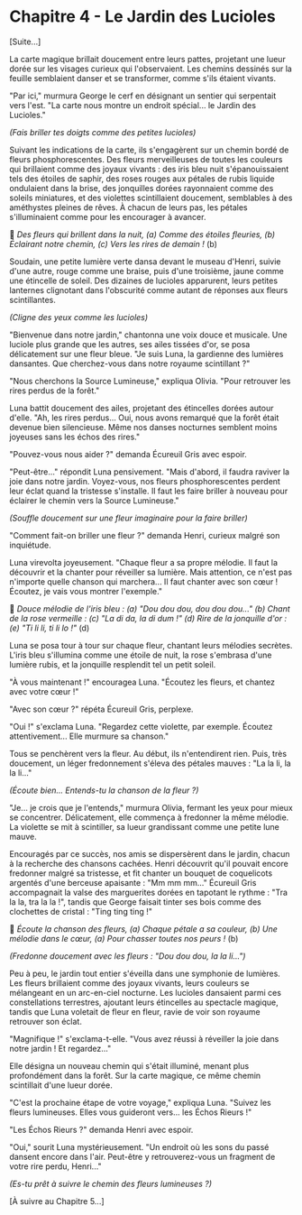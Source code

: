 # Chapitre 4 - Le Jardin des Lucioles

[Suite...]

La carte magique brillait doucement entre leurs pattes, projetant une lueur dorée sur les visages curieux qui l'observaient. Les chemins dessinés sur la feuille semblaient danser et se transformer, comme s'ils étaient vivants.

"Par ici," murmura George le cerf en désignant un sentier qui serpentait vers l'est. "La carte nous montre un endroit spécial... le Jardin des Lucioles."

*(Fais briller tes doigts comme des petites lucioles)*

Suivant les indications de la carte, ils s'engagèrent sur un chemin bordé de fleurs phosphorescentes. Des fleurs merveilleuses de toutes les couleurs qui brillaient comme des joyaux vivants : des iris bleu nuit s'épanouissaient tels des étoiles de saphir, des roses rouges aux pétales de rubis liquide ondulaient dans la brise, des jonquilles dorées rayonnaient comme des soleils miniatures, et des violettes scintillaient doucement, semblables à des améthystes pleines de rêves. À chacun de leurs pas, les pétales s'illuminaient comme pour les encourager à avancer.

🎵 *Des fleurs qui brillent dans la nuit, (a)
Comme des étoiles fleuries, (b)
Éclairant notre chemin, (c)
Vers les rires de demain !* (b)

Soudain, une petite lumière verte dansa devant le museau d'Henri, suivie d'une autre, rouge comme une braise, puis d'une troisième, jaune comme une étincelle de soleil. Des dizaines de lucioles apparurent, leurs petites lanternes clignotant dans l'obscurité comme autant de réponses aux fleurs scintillantes.

*(Cligne des yeux comme les lucioles)*

"Bienvenue dans notre jardin," chantonna une voix douce et musicale. Une luciole plus grande que les autres, ses ailes tissées d'or, se posa délicatement sur une fleur bleue. "Je suis Luna, la gardienne des lumières dansantes. Que cherchez-vous dans notre royaume scintillant ?"

"Nous cherchons la Source Lumineuse," expliqua Olivia. "Pour retrouver les rires perdus de la forêt."

Luna battit doucement des ailes, projetant des étincelles dorées autour d'elle. "Ah, les rires perdus... Oui, nous avons remarqué que la forêt était devenue bien silencieuse. Même nos danses nocturnes semblent moins joyeuses sans les échos des rires."

"Pouvez-vous nous aider ?" demanda Écureuil Gris avec espoir.

"Peut-être..." répondit Luna pensivement. "Mais d'abord, il faudra raviver la joie dans notre jardin. Voyez-vous, nos fleurs phosphorescentes perdent leur éclat quand la tristesse s'installe. Il faut les faire briller à nouveau pour éclairer le chemin vers la Source Lumineuse."

*(Souffle doucement sur une fleur imaginaire pour la faire briller)*

"Comment fait-on briller une fleur ?" demanda Henri, curieux malgré son inquiétude.

Luna virevolta joyeusement. "Chaque fleur a sa propre mélodie. Il faut la découvrir et la chanter pour réveiller sa lumière. Mais attention, ce n'est pas n'importe quelle chanson qui marchera... Il faut chanter avec son cœur ! Écoutez, je vais vous montrer l'exemple."

🎵 *Douce mélodie de l'iris bleu : (a)
"Dou dou dou, dou dou dou..." (b)
Chant de la rose vermeille : (c)
"La di da, la di dum !" (d)
Rire de la jonquille d'or : (e)
"Ti li li, ti li lo !"* (d)

Luna se posa tour à tour sur chaque fleur, chantant leurs mélodies secrètes. L'iris bleu s'illumina comme une étoile de nuit, la rose s'embrasa d'une lumière rubis, et la jonquille resplendit tel un petit soleil.

"À vous maintenant !" encouragea Luna. "Écoutez les fleurs, et chantez avec votre cœur !"

"Avec son cœur ?" répéta Écureuil Gris, perplexe.

"Oui !" s'exclama Luna. "Regardez cette violette, par exemple. Écoutez attentivement... Elle murmure sa chanson."

Tous se penchèrent vers la fleur. Au début, ils n'entendirent rien. Puis, très doucement, un léger fredonnement s'éleva des pétales mauves : "La la li, la la li..."

*(Écoute bien... Entends-tu la chanson de la fleur ?)*

"Je... je crois que je l'entends," murmura Olivia, fermant les yeux pour mieux se concentrer. Délicatement, elle commença à fredonner la même mélodie. La violette se mit à scintiller, sa lueur grandissant comme une petite lune mauve.

Encouragés par ce succès, nos amis se dispersèrent dans le jardin, chacun à la recherche des chansons cachées. Henri découvrit qu'il pouvait encore fredonner malgré sa tristesse, et fit chanter un bouquet de coquelicots argentés d'une berceuse apaisante : "Mm mm mm..." Écureuil Gris accompagnait la valse des marguerites dorées en tapotant le rythme : "Tra la la, tra la la !", tandis que George faisait tinter ses bois comme des clochettes de cristal : "Ting ting ting !"

🎵 *Écoute la chanson des fleurs, (a)
Chaque pétale a sa couleur, (b)
Une mélodie dans le cœur, (a)
Pour chasser toutes nos peurs !* (b)

*(Fredonne doucement avec les fleurs : "Dou dou dou, la la li...")*

Peu à peu, le jardin tout entier s'éveilla dans une symphonie de lumières. Les fleurs brillaient comme des joyaux vivants, leurs couleurs se mélangeant en un arc-en-ciel nocturne. Les lucioles dansaient parmi ces constellations terrestres, ajoutant leurs étincelles au spectacle magique, tandis que Luna voletait de fleur en fleur, ravie de voir son royaume retrouver son éclat.

"Magnifique !" s'exclama-t-elle. "Vous avez réussi à réveiller la joie dans notre jardin ! Et regardez..."

Elle désigna un nouveau chemin qui s'était illuminé, menant plus profondément dans la forêt. Sur la carte magique, ce même chemin scintillait d'une lueur dorée.

"C'est la prochaine étape de votre voyage," expliqua Luna. "Suivez les fleurs lumineuses. Elles vous guideront vers... les Échos Rieurs !"

"Les Échos Rieurs ?" demanda Henri avec espoir.

"Oui," sourit Luna mystérieusement. "Un endroit où les sons du passé dansent encore dans l'air. Peut-être y retrouverez-vous un fragment de votre rire perdu, Henri..."

*(Es-tu prêt à suivre le chemin des fleurs lumineuses ?)*

[À suivre au Chapitre 5...]